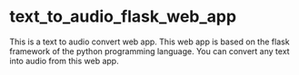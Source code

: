 # text_to_audio_flask_web_app
This is a text to audio convert web app. This web app is based on the flask framework of the python programming language. You can convert any text into audio from this web app.
